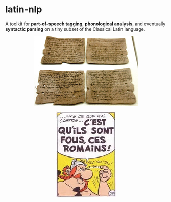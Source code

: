 # latin-nlp

A toolkit for **part-of-speech tagging**, **phonological analysis**, and eventually **syntactic parsing** on a tiny subset of the Classical Latin language.

<p align="center">
  <img width="325" src="data/vindolanda-tablets.jpg">
</p>
<p align="center">
  <img width="188" src="data/asterix.jpg">
</p>
